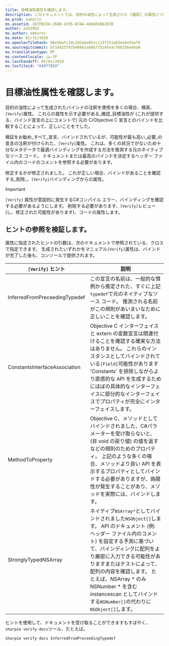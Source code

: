 ```yaml
---
title: 目標油性属性を確認します。
description: このドキュメントでは、目的の油性によって生成された [確認] の属性について説明します。 [確認] 属性は、開発者が目的油性の出力を確認するは手動で場所を強調表示されます。
ms.prod: xamarin
ms.assetid: 107FBCEA-266B-4295-B7AA-40A881B82B7B
author: asb3993
ms.author: amburns
ms.date: 01/15/2016
ms.openlocfilehash: 96e5bafc14c2d3aba03ccc137151a83ee8afeef9
ms.sourcegitcommit: bf18425f97b48661ab6b775195eac76b356eeba0
ms.translationtype: MT
ms.contentlocale: ja-JP
ms.lasthandoff: 05/01/2019
ms.locfileid: "64977859"
---
```

# <a name="objective-sharpie-verify-attributes"></a>目標油性属性を確認します。

目的の油性によって生成されたバインドの注釈を使用を多くの場合、検索、`[Verify]`属性。 これらの属性を示す必要がある_確認_目標油性が (これが提供する、バインド宣言の上にコメントで) 元の C/Objective C 宣言とのバインドを比較することによって、正しいことをでした。

検証をお勧め_すべて_宣言、バインドされているが、可能性が最も高い_必要_の宣言の注釈が付けられた、`[Verify]`属性。 これは、多くの状況でがないため十分なメタデータで最適バインディングを作成する方法を推測する元のネイティブなソース コード。 ドキュメントまたは最高のバインドを決定するヘッダー ファイル内のコードのコメントを参照する必要があります。

修正するかが修正されました。 これが正しい場合、バインドがあることを確認する_削除_、`[Verify]`バインディングからの属性。

> [!IMPORTANT]
> `[Verify]` 属性が意図的に発生するC#コンパイル エラー、バインディングを確認する必要があるようにします。 削除する必要があります、`[Verify]`レビュー (し、修正された可能性があります)、コードの属性します。

## <a name="verify-hints-reference"></a>ヒントの参照を検証します。

属性に指定されたヒントの引数は、次のドキュメントで参照されている、クロスで指定できます。 生成されたいずれかをマニュアル`[Verify]`属性は、バインドが完了した後も、コンソールで提供されます。

|`[Verify]` ヒント|説明|
|---|---|
|InferredFromPreceedingTypedef|この宣言の名前は、一般的な慣例から推定された、すぐに上記`typedef`で元のネイティブなソース コード。 推測される名前がこの規則があいまいなために正しいことを確認します。|
|ConstantsInterfaceAssociation|Objective C インターフェイスと extern の変数宣言は関連付けることを確認する確実な方法はありません。 これらのインスタンスとしてバインドされている`[Field]`可能性があります 'Constants' を排除しながらより直感的な API を生成するためにほぼの具体的なインターフェイスに部分的なインターフェイスでプロパティが完全にインターフェイスします。|
|MethodToProperty|Objective C、メソッドとしてバインドされました、C#パラメーターを受け取らないと、(非 void の戻り値) の値を返すなどの規則のためのプロパティ。 上記のような多くの場合、メソッドより良い API を表示するプロパティとしてバインドする必要がありますが、偽陽性が発生することがあり、メソッドを実際には、バインドします。|
|StronglyTypedNSArray|ネイティブ`NSArray*`としてバインドされました`NSObject[]`します。 API のドキュメント (例: ヘッダー ファイル内のコメント) を設定する予測に基づいて、バインディングに配列をより厳密に入力できる可能性がありますまたはテストによって、配列の内容を確認します。 たとえば、NSArray * のみ NSNumber * を含む instancescan としてバインドする`NSNumber[]`の代わりに`NSObject[]`します。|

ヒントを使用して、ドキュメントを受け取ることができますもすばやく、`sharpie verify-docs`ツール、たとえば。

```csharp
sharpie verify-docs InferredFromPreceedingTypedef
```

